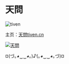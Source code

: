 # 天問

![tiven](//tiven.cn/logo.png "LOGO")

主页：[天問tiven.cn](//tiven.cn "tiven")

[![天問](//tiven.cn/assets/img/img-home.jpg "tiven")](//tiven.cn)

¤(づ｡◕‿‿◕｡)♪(｡◕‿‿◕｡づ)¤
